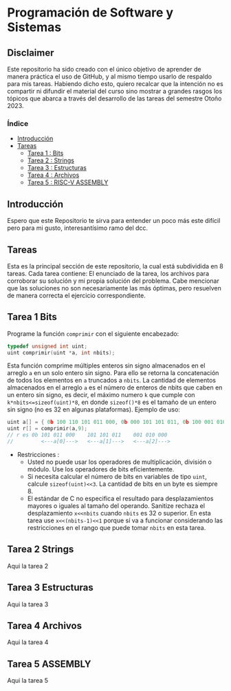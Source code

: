 # Programación de Software y Sistemas
## Disclaimer
Este repositorio ha sido creado con el único objetivo de aprender de manera práctica el uso de GitHub, y al mismo tiempo usarlo de respaldo para mis tareas. Habiendo dicho esto, quiero recalcar que la intención no es compartir ni difundir el material del curso sino mostrar a grandes rasgos los tópicos que abarca a través del desarrollo de las tareas del semestre Otoño 2023.
### Índice
- [Introducción](#introducción)
- [Tareas](#tareas)
  - [Tarea 1 : Bits](#tarea-1-bits)
  - [Tarea 2 : Strings](#tarea-2-strings)
  - [Tarea 3 : Estructuras](#tarea-3-estructuras)
  - [Tarea 4 : Archivos](#tarea-4-archivos)
  - [Tarea 5 : RISC-V ASSEMBLY](#tarea-5-assembly)


## Introducción
Espero que este Repositorio te sirva para entender un poco más este difícil pero para mi gusto, interesantísimo ramo del dcc.
## Tareas 
Esta es la principal sección de este repositorio, la cual está subdividida en 8 tareas. Cada tarea contiene: El enunciado de la tarea, los archivos para corroborar su solución y mi propia solución del problema. Cabe mencionar que las soluciones no son necesariamente las más óptimas, pero resuelven de manera correcta el ejercicio correspondiente.
## Tarea 1 Bits
Programe la función ``comprimir`` con el siguiente encabezado:
```c
typedef unsigned int uint;
uint comprimir(uint *a, int nbits);
```
Esta función comprime múltiples enteros sin signo almacenados en el arreglo ``a`` en un solo entero sin signo. Para ello se retorna la concatenación de todos los elementos en ``a`` truncados a ``nbits``. La cantidad de elementos almacenados en el arreglo ``a`` es el número de enteros de nbits que caben en un entero sin signo, es decir, el máximo numero ``k`` que cumple con ``k*nbits<=sizeof(uint)*8``, en donde ``sizeof()*8`` es el tamaño de un entero sin signo (no es 32 en algunas plataformas).
Ejemplo de uso:
```c
uint a[] = { 0b 100 110 101 011 000, 0b 000 101 101 011, 0b 100 001 010 000 };
uint r[] = comprimir(a,9);
// r es 0b 101 011 000    101 101 011    001 010 000
//         <---a[0]--->   <---a[1]--->   <---a[2]--->
```

* Restricciones :
  * Usted no puede usar los operadores de multiplicación, división o módulo. Use los operadores de bits eficientemente.
  * Si necesita calcular el número de bits en variables de tipo ``uint``, calcule ``sizeof(uint)<<3``. La cantidad de bits en un byte es siempre 8.
  * El estándar de C no especifica el resultado para desplazamientos mayores o iguales al tamaño del operando. Sanitize rechaza el desplazamiento ``x<<nbits`` cuando ``nbits`` es 32 o superior. En esta tarea use ``x<<(nbits-1)<<1`` porque sí va a funcionar considerando las restricciones en el rango que puede tomar ``nbits`` en esta tarea.

## Tarea 2 Strings
Aqui la tarea 2
## Tarea 3 Estructuras
Aqui la tarea 3
## Tarea 4 Archivos
Aqui la tarea 4
## Tarea 5 ASSEMBLY
Aqui la tarea 5
